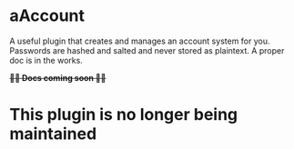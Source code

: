 # aAccount
A useful plugin that creates and manages an account system for you. Passwords are hashed and salted and never stored as plaintext. A proper doc is in the works.

~~**🚧🚧 Docs coming soon 🚧🚧**~~

# **This plugin is no longer being maintained**

